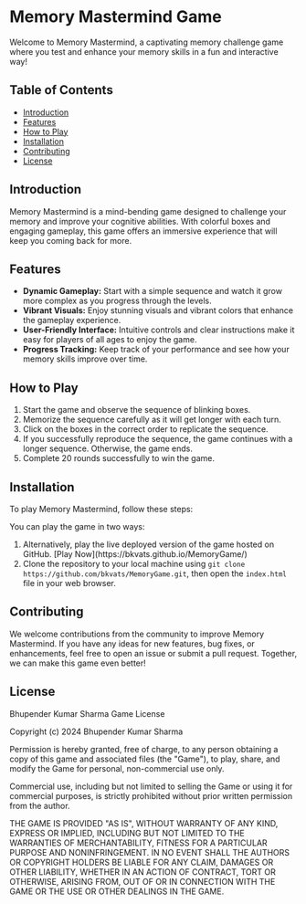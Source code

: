<h1>Memory Mastermind Game</h1>

<p>Welcome to Memory Mastermind, a captivating memory challenge game where you test and enhance your memory skills in a fun and interactive way!</p>

<h2>Table of Contents</h2>

<ul>
  <li><a href="#introduction">Introduction</a></li>
  <li><a href="#features">Features</a></li>
  <li><a href="#how-to-play">How to Play</a></li>
  <li><a href="#installation">Installation</a></li>
  <li><a href="#contributing">Contributing</a></li>
  <li><a href="#license">License</a></li>
</ul>

<h2 id="introduction">Introduction</h2>

<p>Memory Mastermind is a mind-bending game designed to challenge your memory and improve your cognitive abilities. With colorful boxes and engaging gameplay, this game offers an immersive experience that will keep you coming back for more.</p>

<h2 id="features">Features</h2>

<ul>
  <li><strong>Dynamic Gameplay:</strong> Start with a simple sequence and watch it grow more complex as you progress through the levels.</li>
  <li><strong>Vibrant Visuals:</strong> Enjoy stunning visuals and vibrant colors that enhance the gameplay experience.</li>
  <li><strong>User-Friendly Interface:</strong> Intuitive controls and clear instructions make it easy for players of all ages to enjoy the game.</li>
  <li><strong>Progress Tracking:</strong> Keep track of your performance and see how your memory skills improve over time.</li>
</ul>

<h2 id="how-to-play">How to Play</h2>

<ol>
  <li>Start the game and observe the sequence of blinking boxes.</li>
  <li>Memorize the sequence carefully as it will get longer with each turn.</li>
  <li>Click on the boxes in the correct order to replicate the sequence.</li>
  <li>If you successfully reproduce the sequence, the game continues with a longer sequence. Otherwise, the game ends.</li>
  <li>Complete 20 rounds successfully to win the game.</li>
</ol>

<h2 id="installation">Installation</h2>

<p>To play Memory Mastermind, follow these steps:</p>

<p>You can play the game in two ways:</p>

<ol>
  <li>Alternatively, play the live deployed version of the game hosted on GitHub. [Play Now](https://bkvats.github.io/MemoryGame/)</li>
  <li>Clone the repository to your local machine using <code>git clone https://github.com/bkvats/MemoryGame.git</code>, then open the <code>index.html</code> file in your web browser.</li>
</ol>

<h2 id="contributing">Contributing</h2>

<p>We welcome contributions from the community to improve Memory Mastermind. If you have any ideas for new features, bug fixes, or enhancements, feel free to open an issue or submit a pull request. Together, we can make this game even better!</p>

<h2 id="license">License</h2>
Bhupender Kumar Sharma Game License

Copyright (c) 2024 Bhupender Kumar Sharma

Permission is hereby granted, free of charge, to any person obtaining a copy
of this game and associated files (the "Game"), to play, share, and modify
the Game for personal, non-commercial use only.

Commercial use, including but not limited to selling the Game or using it for
commercial purposes, is strictly prohibited without prior written permission
from the author.

THE GAME IS PROVIDED "AS IS", WITHOUT WARRANTY OF ANY KIND, EXPRESS OR IMPLIED,
INCLUDING BUT NOT LIMITED TO THE WARRANTIES OF MERCHANTABILITY, FITNESS FOR A
PARTICULAR PURPOSE AND NONINFRINGEMENT. IN NO EVENT SHALL THE AUTHORS OR
COPYRIGHT HOLDERS BE LIABLE FOR ANY CLAIM, DAMAGES OR OTHER LIABILITY, WHETHER
IN AN ACTION OF CONTRACT, TORT OR OTHERWISE, ARISING FROM, OUT OF OR IN
CONNECTION WITH THE GAME OR THE USE OR OTHER DEALINGS IN THE GAME.


